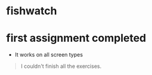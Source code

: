 # fishwatch
# first assignment completed
- It works on all screen types

> I couldn't finish all the exercises. 